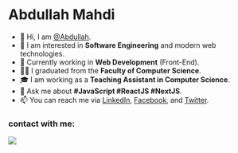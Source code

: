 # Abdullah Mahdi


- 👋 Hi, I am [@Abdullah][GitHub].  
- 👀 I am interested in **Software Engineering** and modern web technologies.  
- 🌱 Currently working in **Web Development** (Front-End).  
- 🧑‍💻 I graduated from the **Faculty of Computer Science**.  
- 🎓 I am working as a **Teaching Assistant in Computer Science**.  
- 💬 Ask me about **#JavaScript #ReactJS #NextJS**.  
- 📫 You can reach me via [LinkedIn], [Facebook], and [Twitter]. 

### contact with me:

<a href="https://www.linkedin.com/in/abdullah-mahdi" target="_blank"><img src="https://img.shields.io/badge/-Abdullah%20Mahdi-0077B5?style=for-the-badge&logo=Linkedin&logoColor=white"/></a>

[GitHub]: https://github.com/Abdallah-Mahdy-eg
[Twitter]: https://x.com/AbdullahMahdy18?t=R2NE3o0T_RtmaIfR_bfQSw&s=08
[LinkedIn]: www.linkedin.com/in/abdullah-mahdi-04b426200
[Facebook]: https://www.facebook.com/share/161A7nQpiZ/

